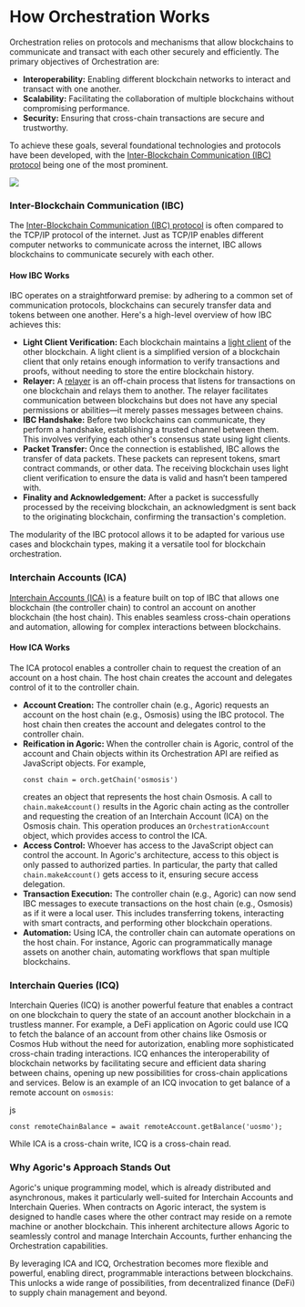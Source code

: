 

How Orchestration Works [​](#how-orchestration-works)
=====================================================

Orchestration relies on protocols and mechanisms that allow blockchains to communicate and transact with each other securely and efficiently. The primary objectives of Orchestration are:

* **Interoperability:** Enabling different blockchain networks to interact and transact with one another.
* **Scalability:** Facilitating the collaboration of multiple blockchains without compromising performance.
* **Security:** Ensuring that cross-chain transactions are secure and trustworthy.

To achieve these goals, several foundational technologies and protocols have been developed, with the [Inter-Blockchain Communication (IBC) protocol](https://ibcprotocol.org/) being one of the most prominent.

  
![](/assets/orch_contract_arch.CXAaUuRD.svg)  
### Inter-Blockchain Communication (IBC) [​](#inter-blockchain-communication-ibc)

The [Inter-Blockchain Communication (IBC) protocol](https://ibcprotocol.org/) is often compared to the TCP/IP protocol of the internet. Just as TCP/IP enables different computer networks to communicate across the internet, IBC allows blockchains to communicate securely with each other.

#### How IBC Works [​](#how-ibc-works)

IBC operates on a straightforward premise: by adhering to a common set of communication protocols, blockchains can securely transfer data and tokens between one another. Here's a high-level overview of how IBC achieves this:

* **Light Client Verification:** Each blockchain maintains a [light client](https://github.com/cosmos/ibc-go/blob/34628eb0c1ca0ca9721c6e3923cf048e1172b8b0/docs/docs/03-light-clients/01-developer-guide/01-overview.md) of the other blockchain. A light client is a simplified version of a blockchain client that only retains enough information to verify transactions and proofs, without needing to store the entire blockchain history.
* **Relayer:** A [relayer](https://github.com/cosmos/relayer) is an off-chain process that listens for transactions on one blockchain and relays them to another. The relayer facilitates communication between blockchains but does not have any special permissions or abilities—it merely passes messages between chains.
* **IBC Handshake:** Before two blockchains can communicate, they perform a handshake, establishing a trusted channel between them. This involves verifying each other's consensus state using light clients.
* **Packet Transfer:** Once the connection is established, IBC allows the transfer of data packets. These packets can represent tokens, smart contract commands, or other data. The receiving blockchain uses light client verification to ensure the data is valid and hasn’t been tampered with.
* **Finality and Acknowledgement:** After a packet is successfully processed by the receiving blockchain, an acknowledgment is sent back to the originating blockchain, confirming the transaction's completion.

The modularity of the IBC protocol allows it to be adapted for various use cases and blockchain types, making it a versatile tool for blockchain orchestration.

### Interchain Accounts (ICA) [​](#interchain-accounts-ica)

[Interchain Accounts (ICA)](https://github.com/cosmos/ibc/blob/main/spec/app/ics-027-interchain-accounts/README.md) is a feature built on top of IBC that allows one blockchain (the controller chain) to control an account on another blockchain (the host chain). This enables seamless cross-chain operations and automation, allowing for complex interactions between blockchains.

#### How ICA Works [​](#how-ica-works)

The ICA protocol enables a controller chain to request the creation of an account on a host chain. The host chain creates the account and delegates control of it to the controller chain.

* **Account Creation:** The controller chain (e.g., Agoric) requests an account on the host chain (e.g., Osmosis) using the IBC protocol. The host chain then creates the account and delegates control to the controller chain.
* **Reification in Agoric:** When the controller chain is Agoric, control of the account and Chain objects within its Orchestration API are reified as JavaScript objects. For example,
  ```
  const chain = orch.getChain('osmosis')
  ```
  creates an object that represents the host chain Osmosis. A call to `chain.makeAccount()` results in the Agoric chain acting as the controller and requesting the creation of an Interchain Account (ICA) on the Osmosis chain. This operation produces an `OrchestrationAccount` object, which provides access to control the ICA.
* **Access Control:** Whoever has access to the JavaScript object can control the account. In Agoric's architecture, access to this object is only passed to authorized parties. In particular, the party that called `chain.makeAccount()` gets access to it, ensuring secure access delegation.
* **Transaction Execution:** The controller chain (e.g., Agoric) can now send IBC messages to execute transactions on the host chain (e.g., Osmosis) as if it were a local user. This includes transferring tokens, interacting with smart contracts, and performing other blockchain operations.
* **Automation:** Using ICA, the controller chain can automate operations on the host chain. For instance, Agoric can programmatically manage assets on another chain, automating workflows that span multiple blockchains.

### Interchain Queries (ICQ) [​](#interchain-queries-icq)

Interchain Queries (ICQ) is another powerful feature that enables a contract on one blockchain to query the state of an account another blockchain in a trustless manner. For example, a DeFi application on Agoric could use ICQ to fetch the balance of an account from other chains like Osmosis or Cosmos Hub without the need for autorization, enabling more sophisticated cross-chain trading interactions. ICQ enhances the interoperability of blockchain networks by facilitating secure and efficient data sharing between chains, opening up new possibilities for cross-chain applications and services. Below is an example of an ICQ invocation to get balance of a remote account on `osmosis`:

js
```
const remoteChainBalance = await remoteAccount.getBalance('uosmo');
```

While ICA is a cross-chain write, ICQ is a cross-chain read.

### Why Agoric's Approach Stands Out [​](#why-agoric-s-approach-stands-out)

Agoric's unique programming model, which is already distributed and asynchronous, makes it particularly well-suited for Interchain Accounts and Interchain Queries. When contracts on Agoric interact, the system is designed to handle cases where the other contract may reside on a remote machine or another blockchain. This inherent architecture allows Agoric to seamlessly control and manage Interchain Accounts, further enhancing the Orchestration capabilities.

By leveraging ICA and ICQ, Orchestration becomes more flexible and powerful, enabling direct, programmable interactions between blockchains. This unlocks a wide range of possibilities, from decentralized finance (DeFi) to supply chain management and beyond.

